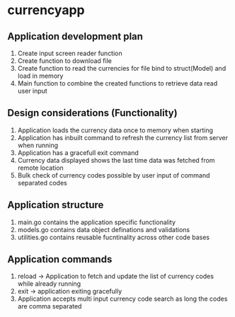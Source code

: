 # currencyapp

## Application development plan 
1. Create input screen reader function
2. Create function to download file 
3. Create function to read the currencies for file bind to struct(Model) and load in memory
4. Main function to combine the created functions to retrieve data read user input 


## Design considerations (Functionality)
1. Application loads the currency data once to memory when starting 
2. Application has inbuilt command to refresh the currency list from server when running
3. Application has a gracefull exit command
4. Currency data displayed shows the last time data was fetched from remote location
5. Bulk check of currency codes possible by user input of command separated codes

## Application structure 
1. main.go contains the application specific functionality
2. models.go contains data object definations and validations
3. utilities.go contains reusable fucntinality across other code bases 

## Application commands 
1. reload -> Application to fetch and update the list of currency codes while already running
2. exit -> application exiting gracefully 
3. Application accepts multi input currency code search as long the codes are comma separated
